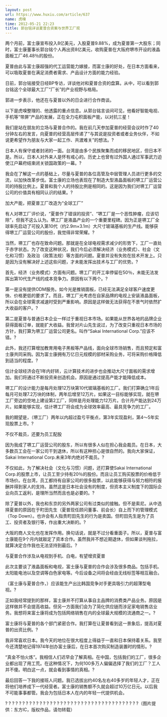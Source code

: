 ```yaml
---
layout: post
url: https://www.huxiu.com/article/637
name: 虎嗅
time: 2012-05-21 22:23
title: 郭台铭详谈夏普合资案与世界工厂观
---
```

两个月前，富士康宣布投入8亿美元，入股夏普9.88%，成为夏普第一大股东；同时，富士康董事长郭台铭个人再出资8亿美元，收购夏普在大阪府堺市开设的液晶面板工厂46.48％的股份。

夏普由此与富士康超强的代工运营能力嫁接，而富士康的好处，在日本方面看来，可以吸取夏普在满足消费者需求、产品设计方面的能力经验。

日前，郭台铭接受日经BP专访，详谈他对和夏普合资的盘算。从中，可以看到郭台铭这个全球最大工厂“厂长”的产业视野与格局。

郭进一步表示，他还在与夏普以外的日企进行合作商谈。

以下是虎嗅整理的、他透露的重点信息。从郭台铭言谈间可见，他看好智能电视、手机等“带屏”产品的发展，正在全力屯积面板产能，以对抗三星！

我们是站在朋友的立场与夏普合作的。我在前几天参加夏普的经营会议时作了40分钟左右的发言，向夏普的经营高层传递了“与其说是投资者或者业务伙伴，不如说更希望作为朋友与大家一起工作、共渡难关”的想法。?

日本人有保守或者封闭的一面。台湾是由多个民族聚集而成的移民地区，但日本不是。所以，日本人对外来人是怀有戒心的。历史上也曾有过外国人通过军事武力迫使江户幕府结束闭关锁国政策的一幕。?

我会在了解这一点的基础上，尽量与夏普的各位高管及中层管理人员进行更多的交流，以加快改革步伐。富士康的立场也表现在了制造大型液晶面板的堺工厂运营公司的持股比例上。夏普和我个人的持股比例是相同的。这是因为我们对堺工厂运营公司的价值具有相同认识的结果。?

加大产能，把夏普工厂改造为“全球工厂”

有人对堺工厂评价说，“夏普作了错误的投资”、“堺工厂是一个恶性肿瘤，应该切除”，但我不这么认为。堺工厂是液晶产业的一个重要里程碑。因为正是堺工厂全球率先启动了可投入第10代（约2.9m×3.1m）大尺寸玻璃基板的生产线。能够获得堺工厂运营公司的股份，我觉得非常荣耀。?

当然，堺工厂也存在致命问题。那就是在全球电视需求减少的形势下，工厂一直处于赤字状态。为了改变这种状况，我们今后必须解决经济（业务模式）、社会（文化和习惯）及政治（政策法规）等方面的问题。夏普并没有失败在技术开发上。只是因为没有解决好上述这些问题，才未能发挥出技术与工厂的优势。?

首先，经济（业务模式）方面有问题。堺工厂的开工率停留在50％，未能无法发挥出第10代生产线的成本竞争力。原因有以下两个。?

第一是没有提供ODM服务。如今光是推销面板，已经无法满足全球客户速度更快、价格更低的要求了。而且，堺工厂光考虑在自家品牌的电视上安装液晶面板，所以会在全球需求减速时受到严重影响。原因是这样做无法获得在不景气时依然扩大收益的客户。?

第二是夏普与普通日本企业一样过于重视日本市场。如果能从世界各地的品牌企业获得面板订单，就能扩大收益。我曾对片山先生说过，为了改变只重视日本市场的方针，我打算为堺工厂运营公司更名。叫作“Sakai International Corp.”应该不错。?

此外，我还打算增加教育用电子黑板等产品线，面向全球市场销售，而且预定和富士康共同采购。因为富士康拥有万亿日元规模的部材采购业务，可将采购价格降低到适当的程度。?

估计全球经济会在1年内好转，云计算技术的进步也会推动大尺寸面板的需求增加。我们将通过不断投资来创造机会。原因是通过提高产能才能降低成本。

堺工厂的设计能力是每月处理12万块第10代玻璃基板的工厂。我们打算确立1年后每月可处理7.2万块的体制，两年后增至12万片。如果这一目标能够实现，就在堺工厂旁边的空地上建设第2工厂，同样是月处理能力12万片。合计月产能达到24万片。如果能够实现，估计堺工厂将会成为全球效率最高、最具竞争力的工厂。

我的期望是，（堺工厂）两年以内超过盈亏平衡点，第3年实现盈利，第4～5年实现股票上市。?

不仅不裁员，还要为员工配股

因为我成了堺工厂运营公司的股东，所以有很多人似在担心我会裁员。在日本，大多数员工会在一家公司干到退休，所以有这种担心是很自然的。我向大家保证，Sakai International Corp.未来3年内绝对不裁员。?

不仅如此，为了解决社会（文化与习惯）问题，还打算使Sakai International Corp.的股票上市，让员工至少持有20％的股份。而且让员工购买股票的价格低于市场价。在台湾，员工都持有自家公司的很多股票，以此能够获得与努力相符的报酬并得到家人的支持。虽然这是日本社会没有的制度，但资本主义制度下的国际企业向员工返利，是理所当然而且也是必要的。?

除了夏普以外，我也和东京的另外两家公司有过类似的接触。但不是索尼。从中选择夏普的原因在于町田先生（夏普现任顾问董事、前会长）自上而下的管理模式（Top Down）。也许会有人指责町田先生的行为是卖国。但町田先生是为了员工、投资者及银行等，作出重大决断的。?

大阪的商人文化也在发挥作用。换句话说，就是不过分看重面子。所以，夏普与富士康能在9个月内就敲定了资本合作。虽然我并不想近期退休，但如果谈判拖拉，就算决定合作我也无法坚持到最后。?

与夏普合作涉及从电视到手机、白电，有望增资夏普

此次主要谈了液晶面板和电视，富士康与夏普的合作会涉及很多商品。包括手机、太阳能电池以及空调等白色家电等。今后设备之间将会经由无线标签等相互融合。

（富士康与夏普合作，）应该能生产出比韩国竞争对手更具吸引力的超薄型电视。?

正如我经常提到的那样，富士康并不打算从事自主品牌的消费类产品业务。原因是这样做并不会提高收益。但另一方面我们会为了简化供应链而涉足家电销售店业务。我想将来富士康将成为包括网络销售在内的全球最大规模的流通商之一。?

富士康将与夏普的各个部门紧密合作。我打算在让夏普看到这一景象后，提高对夏普的出资比例。?

我非常喜欢日本。我今天的地位在很大程度上得益于一直和日本保持着关系。我至今还清楚地记得1974年创办富士康后，在日本首次购买制造装置时的情形。?

“真金不怕火炼”。我相信人们迟早会了解真相。在中国，包括我们的工厂，很多企业都出现了用工荒。在这种情况下，为何100多万人偏偏选择了我们的工厂？工人并不傻。明白这一点，就会看到事情的真相。?

最后回答一下我的接班人问题。我已选拔出约40名左右40多岁的年轻人才，正在将他们培养成下一代经营者。富士康的销售额不久就会超过10万亿日元。以后我不可能事事都管。我会为包括日本人在内的年轻一代提供机会。 　

? ? ? ? ? ? ? ? ? ? ? ? ? ? ? ? ? ? ? ? ? ? ? ? ? ? ? ? ? ? ? ? ? ? ? ? ? ? ?（图片提供：东方IC，版权作品，请勿转载）

